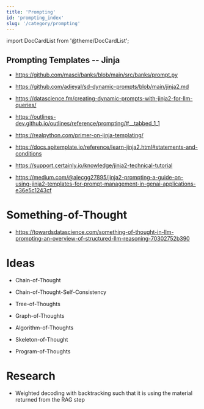 ```yaml
---
title: 'Prompting'
id: 'prompting_index'
slug: '/category/prompting'
---
```


import DocCardList from '@theme/DocCardList';

## Prompting Templates -- Jinja

- https://github.com/masci/banks/blob/main/src/banks/prompt.py

- https://github.com/adieyal/sd-dynamic-prompts/blob/main/jinja2.md

- https://datascience.fm/creating-dynamic-prompts-with-jinja2-for-llm-queries/

- https://outlines-dev.github.io/outlines/reference/prompting/#__tabbed_1_1

- https://realpython.com/primer-on-jinja-templating/

- https://docs.apitemplate.io/reference/learn-jinja2.html#statements-and-conditions

- https://support.certainly.io/knowledge/jinja2-technical-tutorial

- https://medium.com/@alecgg27895/jinja2-prompting-a-guide-on-using-jinja2-templates-for-prompt-management-in-genai-applications-e36e5c1243cf

# Something-of-Thought

- https://towardsdatascience.com/something-of-thought-in-llm-prompting-an-overview-of-structured-llm-reasoning-70302752b390

# Ideas

- Chain-of-Thought

- Chain-of-Thought-Self-Consistency

- Tree-of-Thoughts

- Graph-of-Thoughts

- Algorithm-of-Thoughts

- Skeleton-of-Thought

- Program-of-Thoughts


# Research

- Weighted decoding with backtracking such that it is using the material returned from the RAG step


<DocCardList />